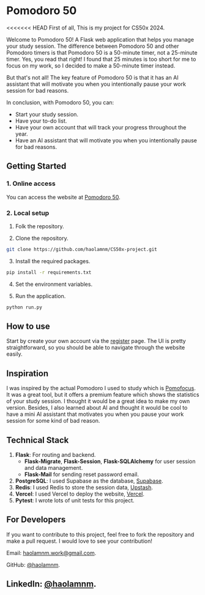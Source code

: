 # Pomodoro 50

<<<<<<< HEAD
First of all, This is my project for CS50x 2024.

Welcome to Pomodoro 50! A Flask web application that helps you manage your study session. The difference between Pomodoro 50 and other Pomodoro timers is that Pomodoro 50 is a 50-minute timer, not a 25-minute timer. Yes, you read that right! I found that 25 minutes is too short for me to focus on my work, so I decided to make a 50-minute timer instead.

But that's not all! The key feature of Pomodoro 50 is that it has an AI assistant that will motivate you when you intentionally pause your work session for bad reasons.

In conclusion, with Pomodoro 50, you can:
+ Start your study session.
+ Have your to-do list.
+ Have your own account that will track your progress throughout the year.
+ Have an AI assistant that will motivate you when you intentionally pause for bad reasons.

## Getting Started

### 1. Online access

You can access the website at [Pomodoro 50](https://pomodoro-50.vercel.app/).

### 2. Local setup

1. Folk the repository.

2. Clone the repository.
```bash
git clone https://github.com/haolamnm/CS50x-project.git
```

3. Install the required packages.
```bash
pip install -r requirements.txt
```

4. Set the environment variables.

5. Run the application.
```bash
python run.py
```

## How to use

Start by create your own account via the [register](https://pomodoro-50.vercel.app/register) page. The UI is pretty straightforward, so you should be able to navigate through the website easily.

## Inspiration

I was inspired by the actual Pomodoro I used to study which is [Pomofocus](https://pomofocus.io/app). It was a great tool, but it offers a premium feature which shows the statistics of your study session. I thought it would be a great idea to make my own version. Besides, I also learned about AI and thought it would be cool to have a mini AI assistant that motivates you when you pause your work session for some kind of bad reason.

## Technical Stack

1. **Flask**: For routing and backend.
	+ **Flask-Migrate**, **Flask-Session**, **Flask-SQLAlchemy** for user session and data management.
	+ **Flask-Mail** for sending reset password email.
2. **PostgreSQL**: I used Supabase as the database, [Supabase](https://supabase.com/).
3. **Redis**: I used Redis to store the session data, [Upstash](https://upstash.com/).
4. **Vercel**: I used Vercel to deploy the website, [Vercel](https://vercel.com/).
5. **Pytest**: I wrote lots of unit tests for this project.

## For Developers

If you want to contribute to this project, feel free to fork the repository and make a pull request. I would love to see your contribution!

Email: [haolamnm.work@gmail.com](mailto:haolamnm.work@gmail.com).

GitHub: [@haolamnm](https://github.com/haolamnm).

LinkedIn: [@haolamnm](https://www.linkedin.com/in/haolamnm/).
---
